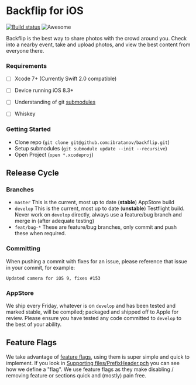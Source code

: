 # Backflip for iOS

[![Build status](https://badge.buildkite.com/ac01128a2b2b4ab64713fd7ba43d77300728a3293ad3f3c018.svg)](https://buildkite.com/yoshimi-robotics/backflip-for-ios)
![Awesome](https://cdn.rawgit.com/sindresorhus/awesome/d7305f38d29fed78fa85652e3a63e154dd8e8829/media/badge.svg)


Backflip is the best way to share photos with the crowd around you. Check into a nearby event, take and upload photos, and view the best content from everyone there.


### Requirements

- [ ] Xcode 7+ (Currently Swift 2.0 compatible)
- [ ] Device running iOS 8.3+
- [ ] Understanding of git [submodules](https://git-scm.com/book/en/v2/Git-Tools-Submodules)
- [ ] Whiskey
	

### Getting Started

- Clone repo (`git clone git@github.com:ibratanov/backflip.git`)
- Setup submodules (`git submodule update --init --recursive`)
- Open Project (`open *.xcodeproj`)


## Release Cycle

### Branches

- `master` This is the current, most up to date (**stable**) AppStore build
- `develop` This is the current, most up to date (**unstable**) Testflight build. Never work on `develop` directly, always use a feature/bug branch and merge in (after adequate testing)
- `feat/bug-*` These are feature/bug branches, only commit and push these when required. 

### Committing

When pushing a commit with fixes for an issue, please reference that issue in your commit, for example:

	Updated camera for iOS 9, fixes #153
	
### AppStore

We ship every Friday, whatever is on `develop` and has been tested and marked stable, will be compiled; packaged and shipped off to Apple for review. Please ensure you have tested any code committed to `develop` to the best of your ability.


## Feature Flags

We take advantage of [feature flags](http://code.flickr.net/2009/12/02/flipping-out/), using them is super simple and quick to implement. If you look in [Supporting files/PrefixHeader.pch](https://github.com/ibratanov/backflip/blob/master/Supporting%20Files/PrefixHeader.pch) you can see how we define a "flag". We use feature flags as they make disabling / removing feature or sections quick and (mostly) pain free.
